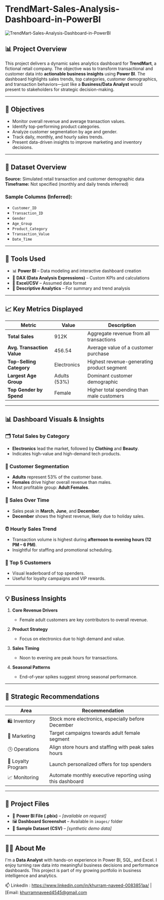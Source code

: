 # TrendMart-Sales-Analysis-Dashboard-in-PowerBI

![TrendMart-Sales-Analysis-Dashboard-in-PowerBI](https://github.com/user-attachments/assets/dfbf82c1-71cc-4214-b391-e3d78a27cd32)

## 📊 Project Overview

This project delivers a dynamic sales analytics dashboard for **TrendMart**, a fictional retail company. The objective was to transform transactional and customer data into **actionable business insights** using **Power BI**. The dashboard highlights sales trends, top categories, customer demographics, and transaction behaviors—just like a **Business/Data Analyst** would present to stakeholders for strategic decision-making.

---

## 🎯 Objectives

- Monitor overall revenue and average transaction values.
- Identify top-performing product categories.
- Analyze customer segmentation by age and gender.
- Track daily, monthly, and hourly sales trends.
- Present data-driven insights to improve marketing and inventory decisions.

---

## 📁 Dataset Overview

**Source:** Simulated retail transaction and customer demographic data  
**Timeframe:** Not specified (monthly and daily trends inferred)  

### Sample Columns (Inferred):
- `Customer_ID`
- `Transaction_ID`
- `Gender`
- `Age_Group`
- `Product_Category`
- `Transaction_Value`
- `Date_Time`

---

## 🧰 Tools Used

- 📊 **Power BI** – Data modeling and interactive dashboard creation  
- 🔢 **DAX (Data Analysis Expressions)** – Custom KPIs and calculations  
- 📁 **Excel/CSV** – Assumed data format  
- 🧠 **Descriptive Analytics** – For summary and trend analysis

---

## 📈 Key Metrics Displayed

| Metric                    | Value       | Description                                  |
|---------------------------|-------------|----------------------------------------------|
| **Total Sales**           | 912K        | Aggregate revenue from all transactions      |
| **Avg. Transaction Value**| 456.54      | Average value of a customer purchase         |
| **Top-Selling Category**  | Electronics | Highest revenue-generating product segment   |
| **Largest Age Group**     | Adults (53%)| Dominant customer demographic                |
| **Top Gender by Spend**   | Female      | Higher total spending than male customers    |

---

## 📊 Dashboard Visuals & Insights

### 🗂️ Total Sales by Category
- **Electronics** lead the market, followed by **Clothing** and **Beauty**.
- Indicates high-value and high-demand tech products.

### 👥 Customer Segmentation
- **Adults** represent 53% of the customer base.
- **Females** drive higher overall revenue than males.
- Most profitable group: **Adult Females**.

### 📅 Sales Over Time
- Sales peak in **March**, **June**, and **December**.
- **December** shows the highest revenue, likely due to holiday sales.

### ⏰ Hourly Sales Trend
- Transaction volume is highest during **afternoon to evening hours (12 PM – 6 PM)**.
- Insightful for staffing and promotional scheduling.

### 🧾 Top 5 Customers
- Visual leaderboard of top spenders.
- Useful for loyalty campaigns and VIP rewards.

---

## 💡 Business Insights

1. **Core Revenue Drivers**  
   - Female adult customers are key contributors to overall revenue.

2. **Product Strategy**  
   - Focus on electronics due to high demand and value.

3. **Sales Timing**  
   - Noon to evening are peak hours for transactions.

4. **Seasonal Patterns**  
   - End-of-year spikes suggest strong seasonal performance.

---

## 📌 Strategic Recommendations

| Area               | Recommendation                                                |
|--------------------|---------------------------------------------------------------|
| 🛍️ Inventory        | Stock more electronics, especially before December            |
| 🎯 Marketing        | Target campaigns towards adult female segment                 |
| 🕒 Operations       | Align store hours and staffing with peak sales hours          |
| 🤝 Loyalty Program  | Launch personalized offers for top spenders                   |
| 📈 Monitoring        | Automate monthly executive reporting using this dashboard     |

---

## 📁 Project Files

- 📂 **Power BI File (.pbix)** – _[available on request]_  
- 🖼️ **Dashboard Screenshot** – Available in `images/` folder  
- 📄 **Sample Dataset (CSV)** – _[synthetic demo data]_  

---

## 👨‍💼 About Me

I'm a **Data Analyst** with hands-on experience in Power BI, SQL, and Excel. I enjoy turning raw data into meaningful business decisions and performance dashboards. This project is part of my growing portfolio in business intelligence and analytics.

📫 LinkedIn : https://www.linkedin.com/in/khurram-naveed-0083851aa/ | [Email: khurramnaveed4545@gmail.com
